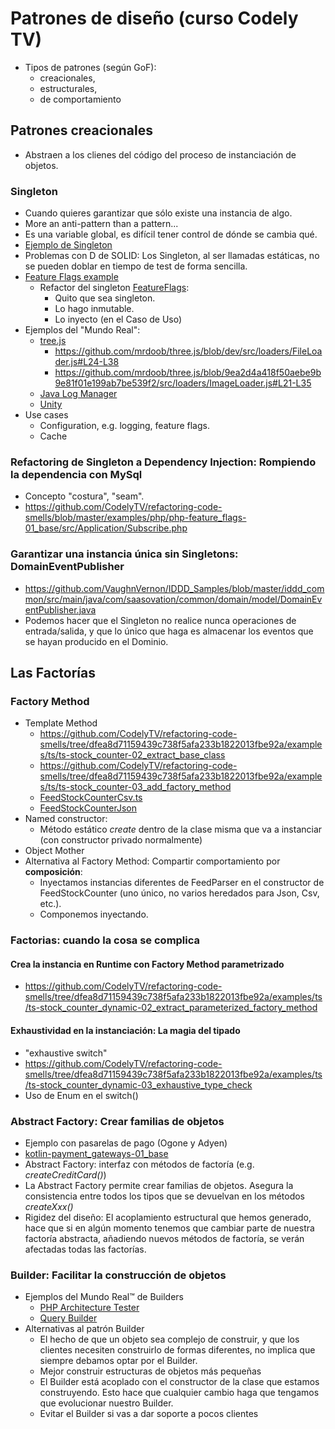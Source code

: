 # Patrones de diseño (curso Codely TV)

- Tipos de patrones (según GoF):
  - creacionales,
  - estructurales,
  - de comportamiento

## Patrones creacionales

- Abstraen a los clienes del código del proceso de instanciación de objetos.

### Singleton

- Cuando quieres garantizar que sólo existe una instancia de algo.
- More an anti-pattern than a pattern...
- Es una variable global, es difícil tener control de dónde se cambia qué.
- [Ejemplo de Singleton](https://github.com/VaughnVernon/IDDD_Samples/blob/master/iddd_common/src/main/java/com/saasovation/common/domain/model/DomainEventPublisher.java)
- Problemas con D de SOLID: Los Singleton, al ser llamadas estáticas, no se pueden doblar en tiempo de test de forma sencilla.
- [Feature Flags example](https://github.com/CodelyTV/refactoring-code-smells/tree/master/examples/php/php-feature_flags-01_base)
  - Refactor del singleton [FeatureFlags](https://github.com/CodelyTV/refactoring-code-smells/blob/master/examples/php/php-feature_flags-01_base/src/FeatureFlags.php):
    - Quito que sea singleton.
    - Lo hago inmutable.
    - Lo inyecto (en el Caso de Uso)
- Ejemplos del "Mundo Real":
  - [tree.js](https://github.com/mrdoob/three.js/blob/dev/src/loaders/Cache.js)
    - https://github.com/mrdoob/three.js/blob/dev/src/loaders/FileLoader.js#L24-L38
    - https://github.com/mrdoob/three.js/blob/9ea2d4a418f50aebe9b9e81f01e199ab7be539f2/src/loaders/ImageLoader.js#L21-L35
  - [Java Log Manager](https://docs.oracle.com/javase/6/docs/api/java/util/logging/LogManager.html)
  - [Unity](https://docs.unity3d.com/Packages/com.unity.remote-config@0.3/api/Unity.RemoteConfig.ConfigManager.html)
- Use cases
  - Configuration, e.g. logging, feature flags.
  - Cache

### Refactoring de Singleton a Dependency Injection: Rompiendo la dependencia con MySql

- Concepto "costura", "seam".
- https://github.com/CodelyTV/refactoring-code-smells/blob/master/examples/php/php-feature_flags-01_base/src/Application/Subscribe.php

### Garantizar una instancia única sin Singletons: DomainEventPublisher

- https://github.com/VaughnVernon/IDDD_Samples/blob/master/iddd_common/src/main/java/com/saasovation/common/domain/model/DomainEventPublisher.java
- Podemos hacer que el Singleton no realice nunca operaciones de entrada/salida, y que lo único que haga es almacenar los eventos que se hayan producido en el Dominio.

## Las Factorías

### Factory Method

- Template Method
  - https://github.com/CodelyTV/refactoring-code-smells/tree/dfea8d71159439c738f5afa233b1822013fbe92a/examples/ts/ts-stock_counter-02_extract_base_class
  - https://github.com/CodelyTV/refactoring-code-smells/tree/dfea8d71159439c738f5afa233b1822013fbe92a/examples/ts/ts-stock_counter-03_add_factory_method
  - [FeedStockCounterCsv.ts](https://github.com/CodelyTV/refactoring-code-smells/blob/dfea8d71159439c738f5afa233b1822013fbe92a/examples/ts/ts-stock_counter-01_base/src/FeedStockCounterCsv.ts)
  - [FeedStockCounterJson](https://github.com/CodelyTV/refactoring-code-smells/blob/dfea8d71159439c738f5afa233b1822013fbe92a/examples/ts/ts-stock_counter-01_base/src/FeedStockCounterJson.ts)
- Named constructor:
  - Método estático _create_ dentro de la clase misma que va a instanciar (con constructor privado normalmente)
- Object Mother
- Alternativa al Factory Method: Compartir comportamiento por **composición**:
  - Inyectamos instancias diferentes de FeedParser en el constructor de FeedStockCounter (uno único, no varios heredados para Json, Csv, etc.).
  - Componemos inyectando.

### Factorias: cuando la cosa se complica

#### Crea la instancia en Runtime con Factory Method parametrizado

- https://github.com/CodelyTV/refactoring-code-smells/tree/dfea8d71159439c738f5afa233b1822013fbe92a/examples/ts/ts-stock_counter_dynamic-02_extract_parameterized_factory_method

#### Exhaustividad en la instanciación: La magia del tipado

- "exhaustive switch"
- https://github.com/CodelyTV/refactoring-code-smells/tree/dfea8d71159439c738f5afa233b1822013fbe92a/examples/ts/ts-stock_counter_dynamic-03_exhaustive_type_check
- Uso de Enum en el switch()

### Abstract Factory: Crear familias de objetos

- Ejemplo con pasarelas de pago (Ogone y Adyen)
- [kotlin-payment_gateways-01_base](https://github.com/CodelyTV/refactoring-code-smells/tree/99a897a7896dcdf190f6c4a51a96e549c96cf64a/examples/kotlin/kotlin-payment_gateways-01_base)
- Abstract Factory: interfaz con métodos de factoría (e.g. _createCreditCard()_)
- La Abstract Factory permite crear familias de objetos. Asegura la consistencia entre todos los tipos que se devuelvan en los métodos _createXxx()_
- Rigidez del diseño: El acoplamiento estructural que hemos generado, hace que si en algún momento tenemos que cambiar parte de nuestra factoría abstracta, añadiendo nuevos métodos de factoría, se verán afectadas todas las factorías.

### Builder: Facilitar la construcción de objetos
- Ejemplos del Mundo Real™️ de Builders
    - [PHP Architecture Tester](https://github.com/carlosas/phpat)
    - [Query Builder](https://github.com/doctrine/orm/blob/2.9.x/lib/Doctrine/ORM/QueryBuilder.php)
- Alternativas al patrón Builder
    - El hecho de que un objeto sea complejo de construir, y que los clientes necesiten construirlo de formas diferentes, no implica que siempre debamos optar por el Builder.
    - Mejor construir estructuras de objetos más pequeñas
    - El Builder está acoplado con el constructor de la clase que estamos construyendo. Esto hace que cualquier cambio haga que tengamos que evolucionar nuestro Builder.
    - Evitar el Builder si vas a dar soporte a pocos clientes